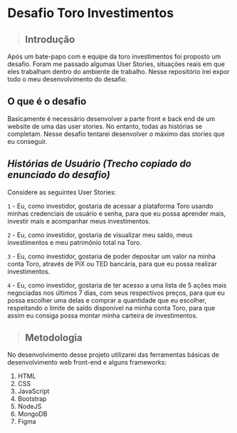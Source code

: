 # Desafio Toro Investimentos

>## **Introdução**
Após um bate-papo com e equipe da toro investimentos foi proposto um desafio. Foram me passado algumas User Stories, situações reais em que eles trabalham dentro do ambiente de trabalho. Nesse repositório irei expor todo o meu desenvolvimento do desafio.

## O que é o desafio
Basicamente é necessário desenvolver a parte front e back end de um website de uma das user stories. No entanto, todas as histórias se completam. Nesse desafio tentarei desenvolver o máximo das stories que eu conseguir.

## *Histórias de Usuário (Trecho copiado do enunciado do desafio)*

Considere as seguintes User Stories:

`1` - Eu, como investidor, gostaria de acessar a plataforma Toro usando minhas credenciais de usuário e senha, para que eu possa aprender mais, investir mais e acompanhar meus investimentos.


`2` - Eu, como investidor, gostaria de visualizar meu saldo, meus investimentos e meu patrimônio total na Toro.


`3` - Eu, como investidor, gostaria de poder depositar um valor na minha conta Toro, através de PiX ou TED bancária, para que eu possa realizar investimentos.

`4` - Eu, como investidor, gostaria de ter acesso a uma lista de 5 ações mais negociadas nos últimos 7 dias, com seus respectivos preços, para que eu possa escolher uma delas e comprar a quantidade que eu escolher, respeitando o limite de saldo disponível na minha conta Toro, para que assim eu consiga possa montar minha carteira de investimentos.

>## **Metodologia**
No desenvolvimento desse projeto utilizarei das ferramentas básicas de desenvolvimento web front-end e alguns frameworks:

1. HTML
2. CSS
3. JavaScript
4. Bootstrap
5. NodeJS
6. MongoDB
7. Figma
   